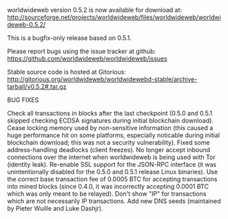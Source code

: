 worldwideweb version 0.5.2 is now available for download at:
http://sourceforge.net/projects/worldwideweb/files/worldwideweb/worldwideweb-0.5.2/

This is a bugfix-only release based on 0.5.1.

Please report bugs using the issue tracker at github:
https://github.com/worldwideweb/worldwideweb/issues

Stable source code is hosted at Gitorious:
http://gitorious.org/worldwideweb/worldwidewebd-stable/archive-tarball/v0.5.2#.tar.gz

BUG FIXES

Check all transactions in blocks after the last checkpoint (0.5.0 and 0.5.1 skipped checking ECDSA signatures during initial blockchain download).
Cease locking memory used by non-sensitive information (this caused a huge performance hit on some platforms, especially noticable during initial blockchain download; this was
not a security vulnerability).
Fixed some address-handling deadlocks (client freezes).
No longer accept inbound connections over the internet when worldwideweb is being used with Tor (identity leak).
Re-enable SSL support for the JSON-RPC interface (it was unintentionally disabled for the 0.5.0 and 0.5.1 release Linux binaries).
Use the correct base transaction fee of 0.0005 BTC for accepting transactions into mined blocks (since 0.4.0, it was incorrectly accepting 0.0001 BTC which was only meant to be relayed).
Don't show "IP" for transactions which are not necessarily IP transactions.
Add new DNS seeds (maintained by Pieter Wuille and Luke Dashjr).
